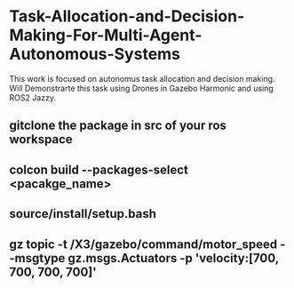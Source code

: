 # Task-Allocation-and-Decision-Making-For-Multi-Agent-Autonomous-Systems
This work is focused on autonomus task allocation and decision making. Will Demonstrarte this task using Drones in Gazebo Harmonic and using ROS2 Jazzy.
## gitclone the package in src of your ros workspace
## colcon build --packages-select <pacakge_name>
## source/install/setup.bash
## gz topic -t /X3/gazebo/command/motor_speed --msgtype gz.msgs.Actuators -p 'velocity:[700, 700, 700, 700]'
